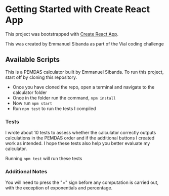# Getting Started with Create React App

This project was bootstrapped with [Create React App](https://github.com/facebook/create-react-app).

This was created by Emmanuel Sibanda as part of the Vial coding challenge

## Available Scripts

This is a PEMDAS calculator built by Emmanuel Sibanda. To run this project, start off by cloning this repository.

- Once you have cloned the repo, open a terminal and navigate to the calculator folder
- Once in the folder run the command, `npm install`
- Now run `npm start`
- Run `npm test` to run the tests I compiled

### Tests

I wrote about 10 tests to assess whether the calculator correctly outputs calculations in the PEMDAS order and if the additional buttons I created work as intended. I hope these tests also help you better evaluate my calculator.

Running `npm test` will run these tests

### Additional Notes

You will need to press the "=" sign before any computation is carried out, with the exception of exponentials and percentage.
